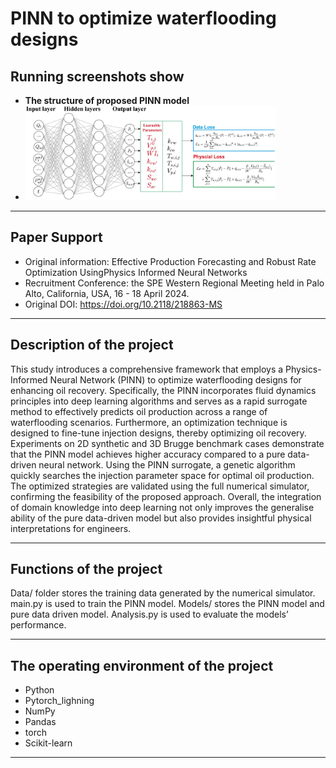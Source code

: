 # **PINN to optimize waterflooding designs**
## Running screenshots show
- **The structure of proposed PINN model**
- <img src="img/The structure of proposed PINN model.jpg" width="400" />
***
## Paper Support
- Original information: Effective Production Forecasting and Robust Rate Optimization UsingPhysics Informed Neural Networks
- Recruitment Conference: the SPE Western Regional Meeting held in Palo Alto, California, USA, 16 - 18 April 2024.
- Original DOI: https://doi.org/10.2118/218863-MS
***
## Description of the project
This study introduces a comprehensive framework that employs a Physics-Informed Neural Network (PINN) to optimize waterflooding designs for enhancing oil recovery. Specifically, the PINN incorporates fluid dynamics principles into deep learning algorithms and serves as a rapid surrogate method to effectively predicts oil production across a range of waterflooding scenarios. Furthermore, an optimization technique is designed to fine-tune injection designs, thereby optimizing oil recovery. Experiments on 2D synthetic and 3D Brugge benchmark cases demonstrate that the PINN model achieves higher accuracy compared to a pure data-driven neural network. Using the PINN surrogate, a genetic algorithm quickly searches the injection parameter space for optimal oil production. The optimized strategies are validated using the full numerical simulator, confirming the feasibility of the proposed approach. Overall, the integration of domain knowledge into deep learning not only improves the generalise ability of the pure data-driven model but also provides insightful physical interpretations for engineers. 
***
## Functions of the project
Data/ folder stores the training data generated by the numerical simulator. 
main.py is used to train the PINN model.
Models/ stores the PINN model and pure data driven model. 
Analysis.py is used to evaluate the models’ performance. 
***
## The operating environment of the project
-	Python
-   Pytorch_lighning
-	NumPy
-	Pandas
-   torch
-   Scikit-learn
***
